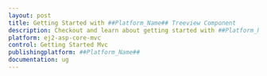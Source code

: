 ```yaml
---
layout: post
title: Getting Started with ##Platform_Name## Treeview Component
description: Checkout and learn about getting started with ##Platform_Name## Treeview component of Syncfusion Essential JS 2 and more details.
platform: ej2-asp-core-mvc
control: Getting Started Mvc
publishingplatform: ##Platform_Name##
documentation: ug
---
```


